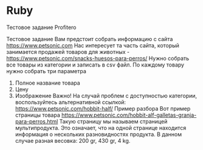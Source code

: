 # Ruby
Тестовое задание Profitero

Тестовое задание
Вам предстоит собрать информацию с сайта ​https://www.petsonic.com
Нас интересует та часть сайта, который занимается продажей товаров для животных - https://www.petsonic.com/snacks-huesos-para-perros/
Нужно собрать ​все товары​ из категории и записать в ​csv ​файл.
По каждому товару нужно собрать три параметра 
1. Полное название товара
2. Цену
3. Изображение
Важно! ​На случай проблем с доступностью категории, воспользуйтесь альтернативной ссылкой: ​https://www.petsonic.com/hobbit-half/
Пример разбора
Вот пример страницы товара ​https://www.petsonic.com/hobbit-alf-galletas-granja-para-perros.html
Такую страницу мы называем страницей мультипродукта. Это означает, что на одной странице находится информация о нескольких разновидностях продукта. В данном случае разная весовка: 200 gr, 430 gr, 4 kg.
      
